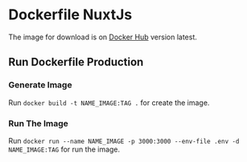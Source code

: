 # Dockerfile NuxtJs

The image for download is on [Docker Hub](https://hub.docker.com/repository/docker/ythalocosta99/nuxtjs) version latest.

## Run Dockerfile Production

### Generate Image
Run `docker build -t NAME_IMAGE:TAG .` for create the image.
    
### Run The Image
Run `docker run --name NAME_IMAGE -p 3000:3000 --env-file .env -d NAME_IMAGE:TAG` for run the image.
